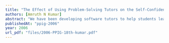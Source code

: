 ```yaml
---
title: "The Effect of Using Problem-Solving Tutors on the Self-Confidence of Students"
authors: [Amruth N Kumar]
abstract: "We have been developing software tutors to help students learn programming concepts by solving problems. We evaluated the effect of these tutors on the self-confidence of the students in fall 2004 and spring 2005. We found that the self-confidence of the class as a whole increases. However, there is no correlation between the change in learning and the change in the selfconfidence of the students."
publishedAt: "ppig-2006"
year: 2006
url_pdf: "files/2006-PPIG-18th-kumar.pdf"
---
```

